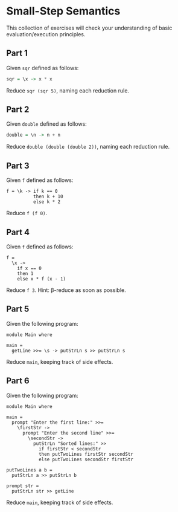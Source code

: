 # Small-Step Semantics

This collection of exercises will check your understanding of basic
evaluation/execution principles.

## Part 1

Given `sqr` defined as follows:

```haskell
sqr = \x -> x * x
```

Reduce `sqr (sqr 5)`, naming each reduction rule.

## Part 2

Given `double` defined as follows:

```haskell
double = \n -> n + n
```

Reduce `double (double (double 2))`, naming each reduction rule.

## Part 3

Given `f` defined as follows:

```
f = \k -> if k == 0
          then k + 10
          else k * 2
```

Reduce `f (f 0)`.

## Part 4

Given `f` defined as follows:

```
f =
  \x ->
    if x == 0
    then 1
    else x * f (x - 1)
```

Reduce `f 3`. Hint: β-reduce as soon as possible.

## Part 5

Given the following program:

```
module Main where

main =
  getLine >>= \s -> putStrLn s >> putStrLn s
```

Reduce `main`, keeping track of side effects.

## Part 6

Given the following program:

```
module Main where

main =
  prompt "Enter the first line:" >>=
    \firstStr ->
      prompt "Enter the second line" >>=
        \secondStr ->
          putStrLn "Sorted lines:" >>
            if firstStr < secondStr
            then putTwoLines firstStr secondStr
            else putTwoLines secondStr firstStr

putTwoLines a b =
  putStrLn a >> putStrLn b

prompt str =
  putStrLn str >> getLine
```

Reduce `main`, keeping track of side effects.

